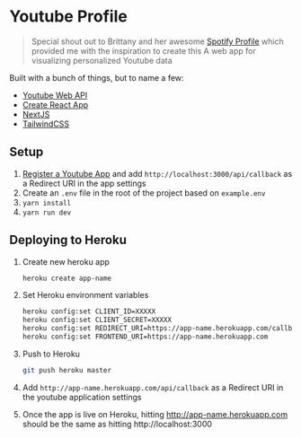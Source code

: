 # Youtube Profile
> Special shout out to Brittany and her awesome [Spotify Profile](https://spotify-profile.herokuapp.com/) which provided me with the inspiration to create this
> A web app for visualizing personalized Youtube data

Built with a bunch of things, but to name a few:

- [Youtube Web API](https://developers.google.com/youtube/v3)
- [Create React App](https://github.com/facebook/create-react-app)
- [NextJS](https://nextjs.org/)
- [TailwindCSS](https://tailwindcss.com/)

## Setup

1. [Register a Youtube App](https://console.cloud.google.com/apis/dashboard) and add `http://localhost:3000/api/callback` as a Redirect URI in the app settings
1. Create an `.env` file in the root of the project based on `example.env`
1. `yarn install`
1. `yarn run dev`

## Deploying to Heroku

1. Create new heroku app

   ```bash
   heroku create app-name
   ```

2. Set Heroku environment variables

   ```bash
   heroku config:set CLIENT_ID=XXXXX
   heroku config:set CLIENT_SECRET=XXXXX
   heroku config:set REDIRECT_URI=https://app-name.herokuapp.com/callback
   heroku config:set FRONTEND_URI=https://app-name.herokuapp.com
   ```

3. Push to Heroku

   ```bash
   git push heroku master
   ```

4. Add `http://app-name.herokuapp.com/api/callback` as a Redirect URI in the youtube application settings

5. Once the app is live on Heroku, hitting http://app-name.herokuapp.com should be the same as hitting http://localhost:3000
